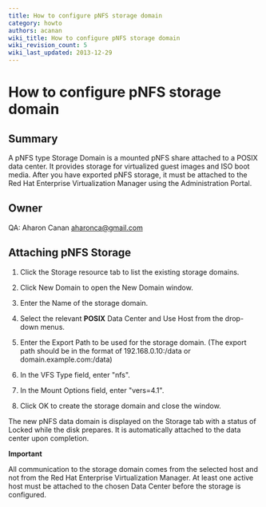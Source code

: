 ```yaml
---
title: How to configure pNFS storage domain
category: howto
authors: acanan
wiki_title: How to configure pNFS storage domain
wiki_revision_count: 5
wiki_last_updated: 2013-12-29
---
```


# How to configure pNFS storage domain

## Summary

A pNFS type Storage Domain is a mounted pNFS share attached to a POSIX data center. It provides storage for virtualized guest images and ISO boot media. After you have exported pNFS storage, it must be attached to the Red Hat Enterprise Virtualization Manager using the Administration Portal.

## Owner

QA: Aharon Canan <aharonca@gmail.com>

## Attaching pNFS Storage

1. Click the Storage resource tab to list the existing storage domains.

2. Click New Domain to open the New Domain window.

3. Enter the Name of the storage domain.

4. Select the relevant **POSIX** Data Center and Use Host from the drop-down menus.

5. Enter the Export Path to be used for the storage domain. (The export path should be in the format of 192.168.0.10:/data or domain.example.com:/data)

6. In the VFS Type field, enter "nfs".

7. In the Mount Options field, enter "vers=4.1".

8. Click OK to create the storage domain and close the window.

The new pNFS data domain is displayed on the Storage tab with a status of Locked while the disk prepares. It is automatically attached to the data center upon completion.

**Important**

All communication to the storage domain comes from the selected host and not from the Red Hat Enterprise Virtualization Manager. At least one active host must be attached to the chosen Data Center before the storage is configured.
